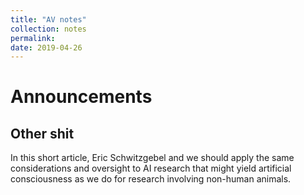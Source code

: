 ```yaml
---
title: "AV notes"
collection: notes
permalink: 
date: 2019-04-26
---
```

# Announcements

## Other shit


In this short article, Eric Schwitzgebel and we should apply the same considerations and oversight to AI research that might yield artificial consciousness as we do for research involving non-human animals. 
